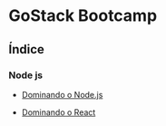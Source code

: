 # GoStack Bootcamp

## Índice

### Node js
- [Dominando o Node.js](https://github.com/kaellandrade/GoStack_Bootcamp/tree/main/Fase02_DominandoNodeJS)

- [Dominando o React](https://github.com/kaellandrade/GoStack_Bootcamp/tree/main/Fase02_DominandoNodeJS)